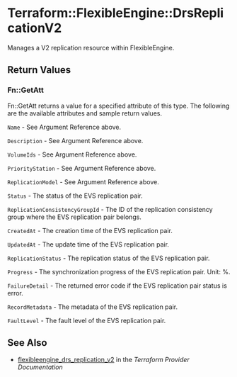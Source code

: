 # Terraform::FlexibleEngine::DrsReplicationV2

Manages a V2 replication resource within FlexibleEngine.

## Return Values

### Fn::GetAtt

Fn::GetAtt returns a value for a specified attribute of this type. The following are the available attributes and sample return values.

`Name` - See Argument Reference above.

`Description` - See Argument Reference above.

`VolumeIds` - See Argument Reference above.

`PriorityStation` - See Argument Reference above.

`ReplicationModel` - See Argument Reference above.

`Status` - The status of the EVS replication pair.

`ReplicationConsistencyGroupId` - The ID of the replication consistency group where the EVS replication pair belongs.

`CreatedAt` - The creation time of the EVS replication pair.

`UpdatedAt` - The update time of the EVS replication pair.

`ReplicationStatus` - The replication status of the EVS replication pair.

`Progress` - The synchronization progress of the EVS replication pair. Unit: %.

`FailureDetail` - The returned error code if the EVS replication pair status is error.

`RecordMetadata` - The metadata of the EVS replication pair.

`FaultLevel` - The fault level of the EVS replication pair.

## See Also

* [flexibleengine_drs_replication_v2](https://www.terraform.io/docs/providers/flexibleengine/r/drs_replication_v2.html) in the _Terraform Provider Documentation_